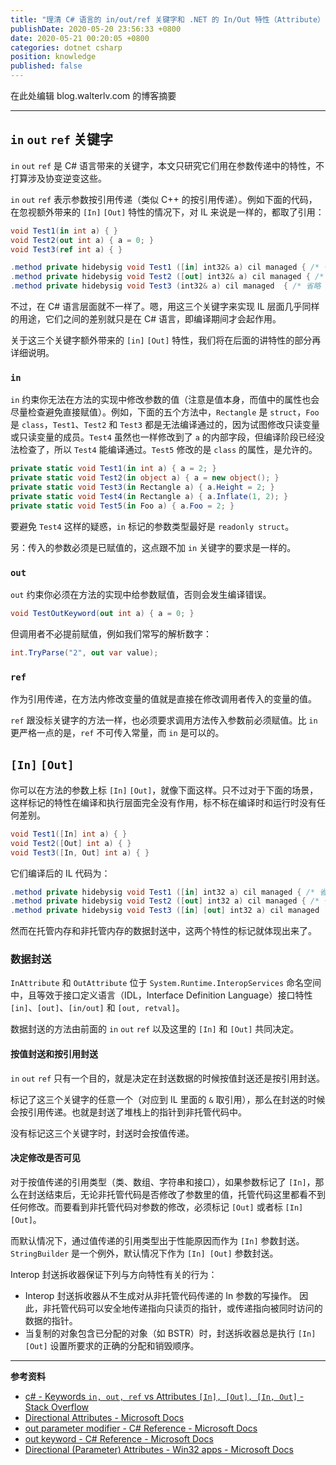 ```yaml
---
title: "理清 C# 语言的 in/out/ref 关键字和 .NET 的 In/Out 特性（Attribute）"
publishDate: 2020-05-20 23:56:33 +0800
date: 2020-05-21 00:20:05 +0800
categories: dotnet csharp
position: knowledge
published: false
---
```


在此处编辑 blog.walterlv.com 的博客摘要

---

<div id="toc"></div>

## `in` `out` `ref` 关键字

`in` `out` `ref` 是 C# 语言带来的关键字，本文只研究它们用在参数传递中的特性，不打算涉及协变逆变这些。

`in` `out` `ref` 表示参数按引用传递（类似 C++ 的按引用传递）。例如下面的代码，在忽视额外带来的 `[In]` `[Out]` 特性的情况下，对 IL 来说是一样的，都取了引用：

```csharp
void Test1(in int a) { }
void Test2(out int a) { a = 0; }
void Test3(ref int a) { }
```

```csharp
.method private hidebysig void Test1 ([in] int32& a) cil managed { /* 省略 */ }
.method private hidebysig void Test2 ([out] int32& a) cil managed { /* 省略 */ }
.method private hidebysig void Test3 (int32& a) cil managed  { /* 省略 */ }
```

不过，在 C# 语言层面就不一样了。嗯，用这三个关键字来实现 IL 层面几乎同样的用途，它们之间的差别就只是在 C# 语言，即编译期间才会起作用。

关于这三个关键字额外带来的 `[in]` `[Out]` 特性，我们将在后面的讲特性的部分再详细说明。

### `in`

`in` 约束你无法在方法的实现中修改参数的值（注意是值本身，而值中的属性也会尽量检查避免直接赋值）。例如，下面的五个方法中，`Rectangle` 是 `struct`，`Foo` 是 `class`，`Test1`、`Test2` 和 `Test3` 都是无法编译通过的，因为试图修改只读变量或只读变量的成员。`Test4` 虽然也一样修改到了 `a` 的内部字段，但编译阶段已经没法检查了，所以 `Test4` 能编译通过。`Test5` 修改的是 `class` 的属性，是允许的。

```csharp
private static void Test1(in int a) { a = 2; }
private static void Test2(in object a) { a = new object(); }
private static void Test3(in Rectangle a) { a.Height = 2; }
private static void Test4(in Rectangle a) { a.Inflate(1, 2); }
private static void Test5(in Foo a) { a.Foo = 2; }
```

要避免 `Test4` 这样的疑惑，`in` 标记的参数类型最好是 `readonly struct`。

另：传入的参数必须是已赋值的，这点跟不加 `in` 关键字的要求是一样的。

### `out`

`out` 约束你必须在方法的实现中给参数赋值，否则会发生编译错误。

```csharp
void TestOutKeyword(out int a) { a = 0; }
```

但调用者不必提前赋值，例如我们常写的解析数字：

```csharp
int.TryParse("2", out var value);
```

### `ref`

作为引用传递，在方法内修改变量的值就是直接在修改调用者传入的变量的值。

`ref` 跟没标关键字的方法一样，也必须要求调用方法传入参数前必须赋值。比 `in` 更严格一点的是，`ref` 不可传入常量，而 `in` 是可以的。

## `[In]` `[Out]`

你可以在方法的参数上标 `[In]` `[Out]`，就像下面这样。只不过对于下面的场景，这样标记的特性在编译和执行层面完全没有作用，标不标在编译时和运行时没有任何差别。

```csharp
void Test1([In] int a) { }
void Test2([Out] int a) { }
void Test3([In, Out] int a) { }
```

它们编译后的 IL 代码为：

```csharp
.method private hidebysig void Test1 ([in] int32 a) cil managed { /* 省略 */ }
.method private hidebysig void Test2 ([out] int32 a) cil managed { /* 省略 */ }
.method private hidebysig void Test3 ([in] [out] int32 a) cil managed  { /* 省略 */ }
```

然而在托管内存和非托管内存的数据封送中，这两个特性的标记就体现出来了。

### 数据封送

`InAttribute` 和 `OutAttribute` 位于 `System.Runtime.InteropServices` 命名空间中，且等效于接口定义语言（IDL，Interface Definition Language）接口特性 `[in]`、`[out]`、`[in/out]` 和 `[out, retval]`。

数据封送的方法由前面的 `in` `out` `ref` 以及这里的 `[In]` 和 `[Out]` 共同决定。

#### 按值封送和按引用封送

`in` `out` `ref` 只有一个目的，就是决定在封送数据的时候按值封送还是按引用封送。

标记了这三个关键字的任意一个（对应到 IL 里面的 `&` 取引用），那么在封送的时候会按引用传递。也就是封送了堆栈上的指针到非托管代码中。

没有标记这三个关键字时，封送时会按值传递。

#### 决定修改是否可见

对于按值传递的引用类型（类、数组、字符串和接口），如果参数标记了 `[In]`，那么在封送结束后，无论非托管代码是否修改了参数里的值，托管代码这里都看不到任何修改。而要看到非托管代码对参数的修改，必须标记 `[Out]` 或者标 `[In] [Out]`。

而默认情况下，通过值传递的引用类型出于性能原因而作为 `[In]` 参数封送。`StringBuilder` 是一个例外，默认情况下作为 `[In] [Out]` 参数封送。

Interop 封送拆收器保证下列与方向特性有关的行为：

- Interop 封送拆收器从不生成对从非托管代码传递的 In 参数的写操作。 因此，非托管代码可以安全地传递指向只读页的指针，或传递指向被同时访问的数据的指针。
- 当复制的对象包含已分配的对象（如 BSTR）时，封送拆收器总是执行 `[In] [Out]` 设置所要求的正确的分配和销毁顺序。

---

**参考资料**

- [c# - Keywords `in, out, ref` vs Attributes `[In], [Out], [In, Out]` - Stack Overflow](https://stackoverflow.com/a/56098873/6233938)
- [Directional Attributes - Microsoft Docs](https://docs.microsoft.com/en-us/previous-versions/dotnet/netframework-4.0/77e6taeh%28v%3Dvs.100%29)
- [out parameter modifier - C# Reference - Microsoft Docs](https://docs.microsoft.com/en-us/dotnet/csharp/language-reference/keywords/out-parameter-modifier)
- [out keyword - C# Reference - Microsoft Docs](https://docs.microsoft.com/en-us/dotnet/csharp/language-reference/keywords/out)
- [Directional (Parameter) Attributes - Win32 apps - Microsoft Docs](https://docs.microsoft.com/en-us/windows/win32/rpc/directional-parameter-attributes)
